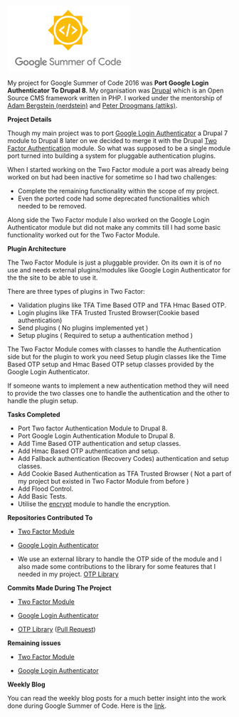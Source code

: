 ![Google Summer of Code 2016](https://github.com/therealssj/GSoC2016-Final-Report/blob/master/static/gsoc.png "Google Summer of Code 2016")

My project for Google Summer of Code 2016 was **Port Google Login Authenticator To Drupal 8**. My organisation was [Drupal](https://drupal.org) which is an Open Source CMS framework written in PHP. I worked under the mentorship of [Adam Bergstein (nerdstein)](https://www.drupal.org/u/nerdstein) and [Peter Droogmans (attiks)](https://www.drupal.org/u/attiks).

**Project Details**

Though my main project was to port [Google Login Authenticator](https://www.drupal.org/project/ga_login) a Drupal 7 module to Drupal 8 later on we decided to merge it with the Drupal [Two Factor Authentication](https://www.drupal.org/project/tfa) module. So what was supposed to be a single module port turned into building a system for pluggable authentication plugins.

When I started working on the Two Factor module a port was already being worked on but had been inactive for sometime so I had two challenges:

- Complete the remaining functionality within the scope of my project.
- Even the ported code had some deprecated functionalities which needed to be removed.

Along side the Two Factor module I also worked on the Google Login Authenticator module but did not make any commits till I had some basic functionality worked out for the Two Factor Module.

**Plugin Architecture**

The Two Factor Module is just a pluggable provider. On its own it is of no use and needs external plugins/modules like Google Login Authenticator for the the site to be able to use it.

There are three types of plugins in Two Factor:
- Validation plugins like TFA Time Based OTP and TFA Hmac Based OTP.
- Login plugins like TFA Trusted Trusted Browser(Cookie based authentication)
- Send plugins ( No plugins implemented yet )
- Setup plugins ( Required to setup a authentication method )

The Two Factor Module comes with classes to handle the Authentication side but for the plugin to work you need Setup plugin classes like the Time Based OTP setup and Hmac Based OTP setup classes provided by the Google Login Authenticator.

If someone wants to implement a new authentication method they will need to provide the two classes one to handle the authentication and the other to handle the plugin setup. 

**Tasks Completed**

- Port Two factor Authentication Module to Drupal 8.
- Port Google Login Authentication Module to Drupal 8.
- Add Time Based OTP authentication and setup classes.
- Add Hmac Based OTP authentication and setup.
- Add Fallback authentication (Recovery Codes) authentication and setup classes.
- Add Cookie Based Authentication as TFA Trusted Browser ( Not a part of my project but existed in Two Factor Module from before )
- Add Flood Control.
- Add Basic Tests.
- Utilise the [encrypt](https://www.drupal.org/project/encrypt) module to handle the encryption.

**Repositories Contributed To**

- [Two Factor Module](https://github.com/d8-contrib-modules/tfa)

- [Google Login Authenticator](https://github.com/d8-contrib-modules/ga_login)

- We use an external library to handle the OTP side of the module and I also made some contributions to the library for some features that I needed in my project.
[OTP Library](https://github.com/ChristianRiesen/otp)

**Commits Made During The Project**

- [Two Factor Module](https://github.com/d8-contrib-modules/tfa/commits/master?author=therealssj)

- [Google Login Authenticator](https://github.com/d8-contrib-modules/tfa/commits/master?author=therealssj)

- [OTP Library](https://github.com/ChristianRiesen/otp/commits/master?author=therealssj) ([Pull Request](https://github.com/ChristianRiesen/otp/pull/12))

**Remaining issues**

- [Two Factor Module](https://github.com/d8-contrib-modules/tfa/issues)

- [Google Login Authenticator](https://github.com/d8-contrib-modules/ga_login/issues)

**Weekly Blog**

You can read the weekly blog posts for a much better insight into the work done during Google Summer of Code.
Here is the [link](http://techisdope.com/category/weekly-blog/).
